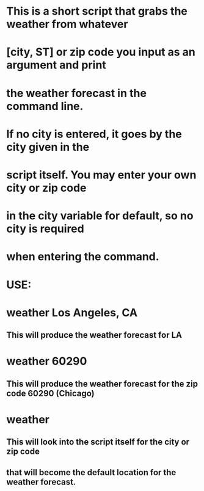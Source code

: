 # This is a short script that grabs the weather from whatever
# [city, ST] or zip code you input as an argument and print
# the weather forecast in the command line.
# If no city is entered, it goes by the city given in the
# script itself.  You may enter your own city or zip code
# in the city variable for default, so no city is required
# when entering the command.
#
#
# USE:
# weather Los Angeles, CA
## This will produce the weather forecast for LA
#
# weather 60290
## This will produce the weather forecast for the zip code 60290 (Chicago)
#
# weather
## This will look into the script itself for the city or zip code
## that will become the default location for the weather forecast.
